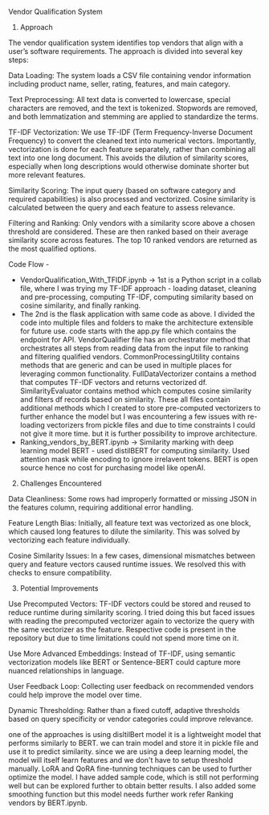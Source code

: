 Vendor Qualification System
1. Approach

The vendor qualification system identifies top vendors that align with a user’s software requirements. The approach is divided into several key steps:

Data Loading: The system loads a CSV file containing vendor information including product name, seller, rating, features, and main category.

Text Preprocessing: All text data is converted to lowercase, special characters are removed, and the text is tokenized. Stopwords are removed, and both lemmatization and stemming are applied to standardize the terms.

TF-IDF Vectorization: We use TF-IDF (Term Frequency-Inverse Document Frequency) to convert the cleaned text into numerical vectors. Importantly, vectorization is done for each feature separately, rather than combining all text into one long document. This avoids the dilution of similarity scores, especially when long descriptions would otherwise dominate shorter but more relevant features.

Similarity Scoring: The input query (based on software category and required capabilities) is also processed and vectorized. Cosine similarity is calculated between the query and each feature to assess relevance.

Filtering and Ranking: Only vendors with a similarity score above a chosen threshold are considered. These are then ranked based on their average similarity score across features. The top 10 ranked vendors are returned as the most qualified options.

Code Flow -
- VendorQualification_With_TFIDF.ipynb -> 1st is a Python script in a collab file, where I was trying my TF-IDF approach - loading dataset, cleaning and pre-processing, computing TF-IDF, computing similarity based on cosine similarity, and finally ranking.
- The 2nd is the flask application with same code as above. I divided the code into multiple files and folders to make the architecture extensible for future use. code starts with the app.py file which contains the endpoint for API. VendorQualifier file has an orchestrator method that orchestrates all steps from reading data from the input file to ranking and filtering qualified vendors. CommonProcessingUtility contains methods that are generic and can be used in multiple places for leveraging common functionality. FullDataVectorizer contains a method that computes TF-IDF vectors and returns vectorized df. SimilarityEvaluator contains method which computes cosine similarity and filters df records based on similarity. These all files contain additional methods which I created to store pre-computed vectorizers to further enhance the model but I was encountering a few issues with re-loading vectorizers from pickle files and due to time constraints I could not give it more time. but it is further possibility to improve architecture.
- Ranking_vendors_by_BERT.ipynb ->  Similarity marking with deep learning model BERT - used distilBERT for computing similarity. Used attention mask while encoding to ignore irrelavent tokens. BERT is open source hence no cost for purchasing model like openAI.

2. Challenges Encountered

Data Cleanliness: Some rows had improperly formatted or missing JSON in the features column, requiring additional error handling.

Feature Length Bias: Initially, all feature text was vectorized as one block, which caused long features to dilute the similarity. This was solved by vectorizing each feature individually.

Cosine Similarity Issues: In a few cases, dimensional mismatches between query and feature vectors caused runtime issues. We resolved this with checks to ensure compatibility.

3. Potential Improvements

Use Precomputed Vectors: TF-IDF vectors could be stored and reused to reduce runtime during similarity scoring. I tried doing this but faced issues with reading the precomputed vectorizer again to vectorize the query with the same vectorizer as the feature. Respective code is present in the repository but due to time limitations could not spend more time on it.

Use More Advanced Embeddings: Instead of TF-IDF, using semantic vectorization models like BERT or Sentence-BERT could capture more nuanced relationships in language.

User Feedback Loop: Collecting user feedback on recommended vendors could help improve the model over time.

Dynamic Thresholding: Rather than a fixed cutoff, adaptive thresholds based on query specificity or vendor categories could improve relevance.

one of the approaches is using disltilBert model it is a lightweight model that performs similarly to BERT. we can train model and store it in pickle file and use it to predict similarity. since we are using a deep learning model, the model will itself learn features and we don't have to setup threshold manually. LoRA and QoRA fine-tunning techniques can be used to further optimize the model. I have added sample code, which is still not performing well but can be explored further to obtain better results. I also added some smoothing function but this model needs further work refer Ranking vendors by BERT.ipynb.
